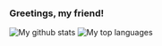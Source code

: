 ### Greetings, my friend!




![My github stats](https://github-readme-stats.vercel.app/api?username=Burconst&show_icons=true&theme=dark)
![My top languages](https://github-readme-stats.vercel.app/api/top-langs/?username=Burconst&layout=compact&theme=dark)


<!--
**Burconst/Burconst** is a ✨ _special_ ✨ repository because its `README.md` (this file) appears on your GitHub profile.

Here are some ideas to get you started:

- 🔭 I’m currently working on ...
- 🌱 I’m currently learning ...
- 👯 I’m looking to collaborate on ...
- 🤔 I’m looking for help with ...
- 💬 Ask me about ...
- 📫 How to reach me: ...
- 😄 Pronouns: ...
- ⚡ Fun fact: ...
-->
